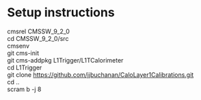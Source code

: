 # Setup instructions
cmsrel CMSSW_9_2_0  
cd CMSSW_9_2_0/src  
cmsenv  
git cms-init  
git cms-addpkg L1Trigger/L1TCalorimeter  
cd L1Trigger  
git clone https://github.com/jjbuchanan/CaloLayer1Calibrations.git  
cd ..  
scram b -j 8  
